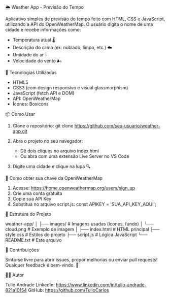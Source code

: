 🌦️ Weather App - Previsão do Tempo

Aplicativo simples de previsão do tempo feito com HTML, CSS e JavaScript, utilizando a API do OpenWeatherMap.
O usuário digita o nome de uma cidade e recebe informações como:

- Temperatura atual 🌡️
- Descrição do clima (ex: nublado, limpo, etc.) ☁️
- Umidade do ar 💧
- Velocidade do vento 🌬️

🚀 Tecnologias Utilizadas

- HTML5
- CSS3 (com design responsivo e visual glassmorphism)
- JavaScript (fetch API e DOM)
- API: OpenWeatherMap
- Ícones: Boxicons

📦 Como Usar

1. Clone o repositório:
   git clone https://github.com/seu-usuario/weather-app.git

2. Abra o projeto no seu navegador:
   - Dê dois cliques no arquivo index.html
   - Ou abra com uma extensão Live Server no VS Code

3. Digite uma cidade e clique na lupa 🔍

🔑 Como obter sua chave da OpenWeatherMap

1. Acesse: https://home.openweathermap.org/users/sign_up
2. Crie uma conta gratuita
3. Copie sua API Key
4. Substitua no arquivo script.js:
   const APIKEY = 'SUA_API_KEY_AQUI';

📁 Estrutura do Projeto

weather-app/
│
├── images/              # Imagens usadas (ícones, fundo)
│   └── cloud.png        # Exemplo de imagem
│
├── index.html           # HTML principal
├── style.css            # Estilos do projeto
├── script.js            # Lógica JavaScript
└── README.txt           # Este arquivo

🤝 Contribuições

Sinta-se livre para abrir issues, propor melhorias ou enviar pull requests!
Qualquer feedback é bem-vindo. 💬

👨‍💻 Autor

Tulio Andrade
LinkedIn: https://www.linkedin.com/in/tulio-andrade-821a10154
GitHub: https://github.com/TulioCarlos
